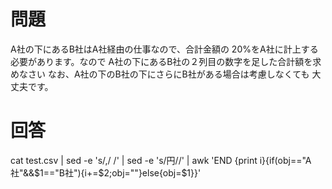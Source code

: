 # 問題
A社の下にあるB社はA社経由の仕事なので、合計金額の
20%をA社に計上する必要があります。なので
A社の下にあるB社の２列目の数字を足した合計額を求めなさい
なお、A社の下のB社の下にさらにB社がある場合は考慮しなくても
大丈夫です。

# 回答
cat test.csv | sed -e 's/,/ /' | sed -e 's/円//' | awk 'END {print i}{if(obj=="A社"&&$1=="B社"){i+=$2;obj=""}else{obj=$1}}'
